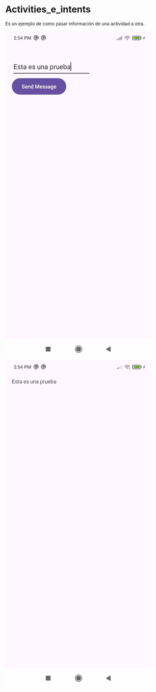 # Activities_e_intents
Es un ejemplo de como pasar información de una actividad a otra.

![imagen1](Img/img1.jpg)
![imagen2](Img/img2.jpg)

